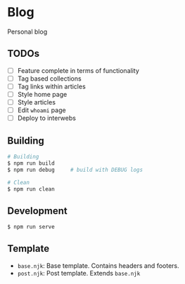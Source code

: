 # Blog

Personal blog

## TODOs

- [ ] Feature complete in terms of functionality
- [ ] Tag based collections
- [ ] Tag links within articles
- [ ] Style home page
- [ ] Style articles
- [ ] Edit `whoami` page
- [ ] Deploy to interwebs

## Building

```sh
# Building
$ npm run build
$ npm run debug     # build with DEBUG logs

# Clean
$ npm run clean
```

## Development

```sh
$ npm run serve
```

## Template

- `base.njk`:       Base template. Contains headers and footers.
- `post.njk`:       Post template. Extends `base.njk`


